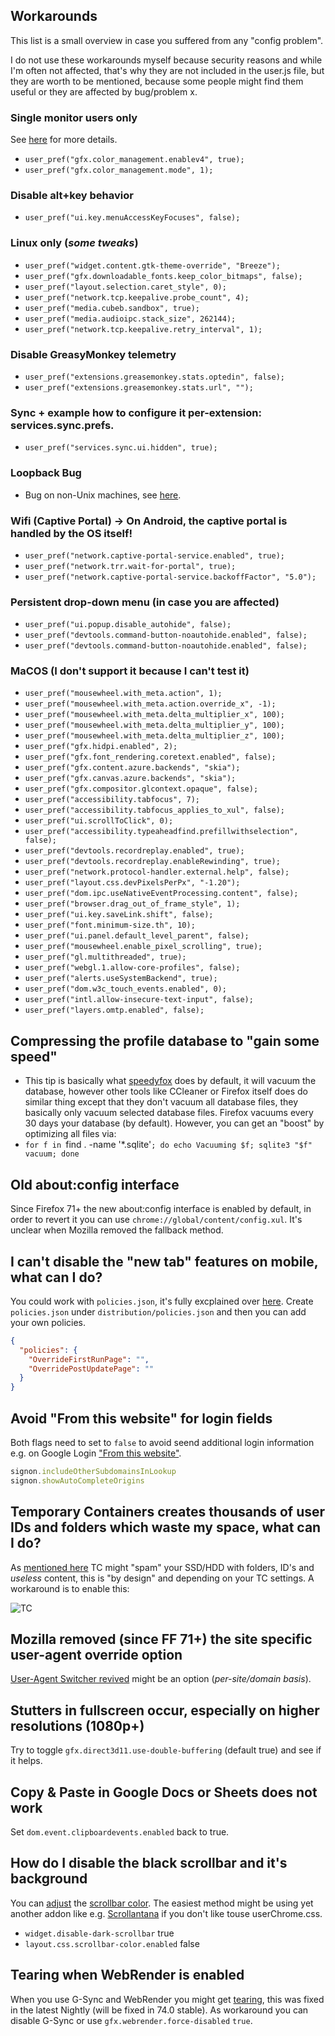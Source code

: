 ## Workarounds 

This list is a small overview in case you suffered from any "config problem". 

I do not use these workarounds myself because security reasons and while I'm often not affected, that's why they are not included in the user.js file, but they are worth to be mentioned, because some people might find them useful or they are affected by bug/problem x.


### Single monitor users only
See [here](https://hub.displaycal.net/forums/topic/any-idea-whats-wrong-with-my-chrome/) for more details.

* `user_pref("gfx.color_management.enablev4", true);`
* `user_pref("gfx.color_management.mode", 1);`


### Disable alt+key behavior
* `user_pref("ui.key.menuAccessKeyFocuses", false);`


### Linux only (_some tweaks_)
* `user_pref("widget.content.gtk-theme-override", "Breeze");`
* `user_pref("gfx.downloadable_fonts.keep_color_bitmaps", false);`
* `user_pref("layout.selection.caret_style", 0);`
* `user_pref("network.tcp.keepalive.probe_count", 4);`
* `user_pref("media.cubeb.sandbox", true);`
* `user_pref("media.audioipc.stack_size", 262144);`
* `user_pref("network.tcp.keepalive.retry_interval", 1);`


### Disable GreasyMonkey telemetry
* `user_pref("extensions.greasemonkey.stats.optedin", false);`
* `user_pref("extensions.greasemonkey.stats.url", "");`


### Sync + example how to configure it per-extension: services.sync.prefs.<SETTING>
* `user_pref("services.sync.ui.hidden", true);`


### Loopback Bug
* Bug on non-Unix machines, see [here](https://bugzilla.mozilla.org/show_bug.cgi?id=100154).


### Wifi (Captive Portal) -> On Android, the captive portal is handled by the OS itself!
* `user_pref("network.captive-portal-service.enabled", true);`
* `user_pref("network.trr.wait-for-portal", true);`
* `user_pref("network.captive-portal-service.backoffFactor", "5.0");`


### Persistent drop-down menu (in case you are affected)
* `user_pref("ui.popup.disable_autohide", false);`
* `user_pref("devtools.command-button-noautohide.enabled", false);`
* `user_pref("devtools.command-button-noautohide.enabled", false);`


### MaCOS (I don't support it because I can't test it)
* `user_pref("mousewheel.with_meta.action", 1);`
* `user_pref("mousewheel.with_meta.action.override_x", -1);`
* `user_pref("mousewheel.with_meta.delta_multiplier_x", 100);`
* `user_pref("mousewheel.with_meta.delta_multiplier_y", 100);`
* `user_pref("mousewheel.with_meta.delta_multiplier_z", 100);`
* `user_pref("gfx.hidpi.enabled", 2);`
* `user_pref("gfx.font_rendering.coretext.enabled", false);`
* `user_pref("gfx.content.azure.backends", "skia");`
* `user_pref("gfx.canvas.azure.backends", "skia");`
* `user_pref("gfx.compositor.glcontext.opaque", false);`
* `user_pref("accessibility.tabfocus", 7);`
* `user_pref("accessibility.tabfocus_applies_to_xul", false);`
* `user_pref("ui.scrollToClick", 0);`
* `user_pref("accessibility.typeaheadfind.prefillwithselection", false);`
* `user_pref("devtools.recordreplay.enabled", true);`
* `user_pref("devtools.recordreplay.enableRewinding", true);`
* `user_pref("network.protocol-handler.external.help", false);`
* `user_pref("layout.css.devPixelsPerPx", "-1.20");`
* `user_pref("dom.ipc.useNativeEventProcessing.content", false);`
* `user_pref("browser.drag_out_of_frame_style", 1);`
* `user_pref("ui.key.saveLink.shift", false);`
* `user_pref("font.minimum-size.th", 10);`
* `user_pref("ui.panel.default_level_parent", false);`
* `user_pref("mousewheel.enable_pixel_scrolling", true);`
* `user_pref("gl.multithreaded", true);`
* `user_pref("webgl.1.allow-core-profiles", false);`
* `user_pref("alerts.useSystemBackend", true);`
* `user_pref("dom.w3c_touch_events.enabled", 0);`
* `user_pref("intl.allow-insecure-text-input", false);`
* `user_pref("layers.omtp.enabled", false);`

## Compressing the profile database to "gain some speed"
* This tip is basically what [speedyfox](https://www.crystalidea.com/speedyfox) does by default, it will vacuum the database, however other tools like CCleaner or Firefox itself does do similar thing except that they don't vacuum all database files, they basically only vacuum selected database files. Firefox vacuums every 30 days your database (by default). However, you can get an "boost" by optimizing all files via:
* `for f in `find . -name '*.sqlite'`; do echo Vacuuming $f; sqlite3 "$f" vacuum; done`

## Old about:config interface
Since Firefox 71+ the new about:config interface is enabled by default, in order to revert it you can use `chrome://global/content/config.xul`. It's unclear when Mozilla removed the fallback method.

## I can't disable the "new tab" features on mobile, what can I do?
You could work with `policies.json`, it's fully excplained over [here](https://support.mozilla.org/en-US/kb/customizing-firefox-using-policiesjson). Create `policies.json` under `distribution/policies.json` and then you can add your own policies.

```json
{
  "policies": {
    "OverrideFirstRunPage": "",
    "OverridePostUpdatePage": ""
  }
}
```

## Avoid "From this website" for login fields
Both flags need to set to `false` to avoid seend additional login information e.g. on Google Login ["From this website"](https://s19.directupload.net/images/191217/ph3zwi6x.jpg).

```JavaScript
signon.includeOtherSubdomainsInLookup
signon.showAutoCompleteOrigins
```

## Temporary Containers creates thousands of user IDs and folders which waste my space, what can I do?
As [mentioned here](https://www.reddit.com/r/firefox/comments/ebiapo/temporary_containers_extension_created_1600/) TC might "spam" your SSD/HDD with folders, ID's and _useless_ content, this is "by design" and depending on your TC settings. A workaround is to enable this:


![TC](https://user-images.githubusercontent.com/727123/71289269-a9299d80-2364-11ea-89ac-f71137574a11.png "TC options to prevent storage spam 1")


## Mozilla removed (since FF 71+) the site specific user-agent override option
[User-Agent Switcher revived](https://addons.mozilla.org/en-US/firefox/addon/custom-user-agent-revived/) might be an option (_per-site/domain basis_).


## Stutters in fullscreen occur, especially on higher resolutions (1080p+)
Try to toggle `gfx.direct3d11.use-double-buffering` (default true) and see if it helps.


## Copy & Paste in Google Docs or Sheets does not work
Set `dom.event.clipboardevents.enabled` back to true.


## How do I disable the black scrollbar and it's background
You can [adjust](https://github.com/endeavoursc/firefox-overlay-scrollbars-win10) the [scrollbar color](https://developer.mozilla.org/en-US/docs/Web/CSS/scrollbar-color). The easiest method might be using yet another addon like e.g. [Scrollantana](https://addons.mozilla.org/fr/firefox/addon/scrolantana/) if you don't like touse userChrome.css.

* `widget.disable-dark-scrollbar` true
* `layout.css.scrollbar-color.enabled` false


## Tearing when WebRender is enabled

When you use G-Sync and WebRender you might get [tearing](https://www.testufo.com/chase#background=404040&leading=ffffff&trailing=00ffff&distance=32&pps=960&height=-1), this was fixed in the latest Nightly (will be fixed in 74.0 stable). As workaround you can disable G-Sync or use `gfx.webrender.force-disabled` `true`.

